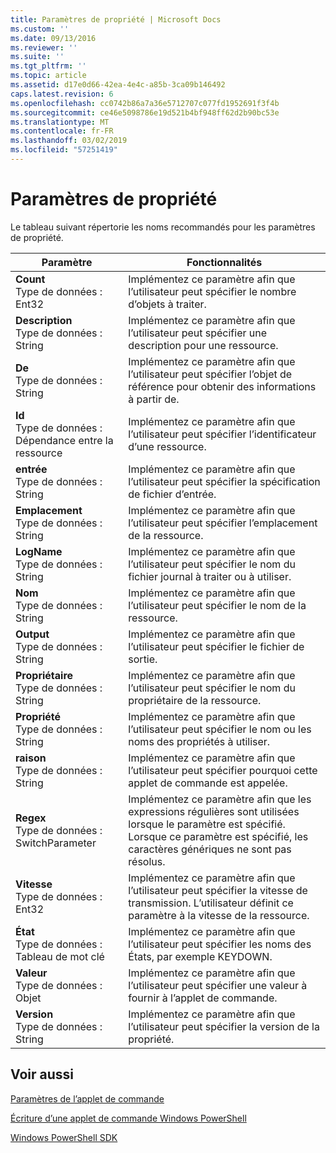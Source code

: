 ```yaml
---
title: Paramètres de propriété | Microsoft Docs
ms.custom: ''
ms.date: 09/13/2016
ms.reviewer: ''
ms.suite: ''
ms.tgt_pltfrm: ''
ms.topic: article
ms.assetid: d17e0d66-42ea-4e4c-a85b-3ca09b146492
caps.latest.revision: 6
ms.openlocfilehash: cc0742b86a7a36e5712707c077fd1952691f3f4b
ms.sourcegitcommit: ce46e5098786e19d521b4bf948ff62d2b90bc53e
ms.translationtype: MT
ms.contentlocale: fr-FR
ms.lasthandoff: 03/02/2019
ms.locfileid: "57251419"
---
```

# <a name="property-parameters"></a>Paramètres de propriété

Le tableau suivant répertorie les noms recommandés pour les paramètres de propriété.

|Paramètre|Fonctionnalités|
|---|---|
|**Count**<br>Type de données : Ent32|Implémentez ce paramètre afin que l’utilisateur peut spécifier le nombre d’objets à traiter.|
|**Description**<br>Type de données : String|Implémentez ce paramètre afin que l’utilisateur peut spécifier une description pour une ressource.|
|**De**<br>Type de données : String|Implémentez ce paramètre afin que l’utilisateur peut spécifier l’objet de référence pour obtenir des informations à partir de.|
|**Id**<br>Type de données : Dépendance entre la ressource|Implémentez ce paramètre afin que l’utilisateur peut spécifier l’identificateur d’une ressource.|
|**entrée**<br>Type de données : String|Implémentez ce paramètre afin que l’utilisateur peut spécifier la spécification de fichier d’entrée.|
|**Emplacement**<br>Type de données : String|Implémentez ce paramètre afin que l’utilisateur peut spécifier l’emplacement de la ressource.|
|**LogName**<br>Type de données : String|Implémentez ce paramètre afin que l’utilisateur peut spécifier le nom du fichier journal à traiter ou à utiliser.|
|**Nom**<br>Type de données : String|Implémentez ce paramètre afin que l’utilisateur peut spécifier le nom de la ressource.|
|**Output**<br>Type de données : String|Implémentez ce paramètre afin que l’utilisateur peut spécifier le fichier de sortie.|
|**Propriétaire**<br>Type de données : String|Implémentez ce paramètre afin que l’utilisateur peut spécifier le nom du propriétaire de la ressource.|
|**Propriété**<br>Type de données : String|Implémentez ce paramètre afin que l’utilisateur peut spécifier le nom ou les noms des propriétés à utiliser.|
|**raison**<br>Type de données : String|Implémentez ce paramètre afin que l’utilisateur peut spécifier pourquoi cette applet de commande est appelée.|
|**Regex**<br>Type de données : SwitchParameter|Implémentez ce paramètre afin que les expressions régulières sont utilisées lorsque le paramètre est spécifié. Lorsque ce paramètre est spécifié, les caractères génériques ne sont pas résolus.|
|**Vitesse**<br>Type de données : Ent32|Implémentez ce paramètre afin que l’utilisateur peut spécifier la vitesse de transmission. L’utilisateur définit ce paramètre à la vitesse de la ressource.|
|**État**<br>Type de données : Tableau de mot clé|Implémentez ce paramètre afin que l’utilisateur peut spécifier les noms des États, par exemple KEYDOWN.|
|**Valeur**<br>Type de données : Objet|Implémentez ce paramètre afin que l’utilisateur peut spécifier une valeur à fournir à l’applet de commande.|
|**Version**<br>Type de données : String|Implémentez ce paramètre afin que l’utilisateur peut spécifier la version de la propriété.|

## <a name="see-also"></a>Voir aussi

[Paramètres de l’applet de commande](./cmdlet-parameters.md)

[Écriture d’une applet de commande Windows PowerShell](./writing-a-windows-powershell-cmdlet.md)

[Windows PowerShell SDK](../windows-powershell-reference.md)
